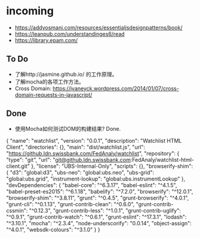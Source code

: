 # incoming

* https://addyosmani.com/resources/essentialjsdesignpatterns/book/
* https://leanpub.com/understandinges6/read
* https://library.epam.com/

To Do
-----
* 了解http://jasmine.github.io/ 的工作原理。
* 了解mocha的各项工作方法。
* Cross Domain: https://jvaneyck.wordpress.com/2014/01/07/cross-domain-requests-in-javascript/

Done
----
* 使用Mocha如何测试DOM的构建结果? Done. 

{
  "name": "watchlist",
  "version": "0.0.1",
  "description": "Watchlist HTML Client",
  "directories": {},
  "main": "dist/watchlist.js",
  "url": "https://github.ldn.swissbank.com/FedAnaly/watchlist",
  "repository": {
    "type": "git",
    "url": "git@github.ldn.swissbank.com:FedAnaly/watchlist-html-client.git"
  },
  "license": "UBS-Internal-Only",
  "scripts": {},
  "browserify-shim": {
    "d3": "global:d3",
    "ubs-neo": "global:ubs.neo",
    "ubs-grid": "global:ubs.grid",
    "instrument-lookup": "global:ubs.instrumentLookup"
  },
  "devDependencies": {
    "babel-core": "^6.3.17",
    "babel-eslint": "^4.1.5",
    "babel-preset-es2015": "^6.1.18",
    "babelify": "^7.2.0",
    "browserify": "^12.0.1",
    "browserify-shim": "^3.8.11",
    "grunt": "^0.4.5",
    "grunt-browserify": "^4.0.1",
    "grunt-cli": "^0.1.13",
    "grunt-contrib-clean": "^0.6.0",
    "grunt-contrib-cssmin": "^0.12.3",
    "grunt-contrib-less": "^1.0.1",
    "grunt-contrib-uglify": "^0.9.1",
    "grunt-contrib-watch": "^0.6.1",
    "grunt-eslint": "^17.3.1",
    "lodash": "^3.10.1",
    "mocha": "^2.3.4",
    "node-underscorify": "0.0.14",
    "object-assign": "^4.0.1",
    "websdk-colours": "^3.1.0"
  }
}
